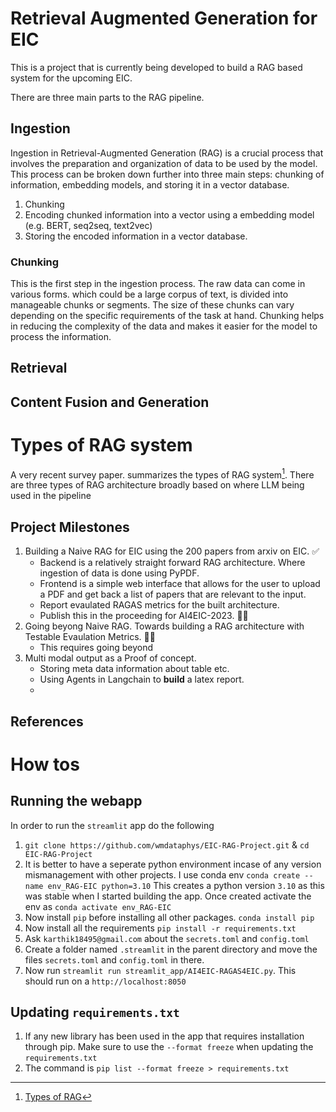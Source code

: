 # Retrieval Augmented Generation for EIC

This is a project that is currently being developed to build a RAG based system for the upcoming EIC. 

There are three main parts to the RAG pipeline. 

## Ingestion 

Ingestion in Retrieval-Augmented Generation (RAG) is a crucial process that involves the preparation and organization of data to be used by the model. This process can be broken down further into three main steps: chunking of information, embedding models, and storing it in a vector database.
1. Chunking
2. Encoding chunked information into a vector using a embedding model (e.g. BERT, seq2seq, text2vec)
3. Storing the encoded information in a vector database.

### Chunking

This is the first step in the ingestion process. The raw data can come in various forms.  which could be a large corpus of text, is divided into manageable chunks or segments. The size of these chunks can vary depending on the specific requirements of the task at hand. Chunking helps in reducing the complexity of the data and makes it easier for the model to process the information.

## Retrieval
## Content Fusion and Generation

# Types of RAG system

A very recent survey paper. summarizes the types of RAG system[^1]. There are three types of RAG architecture broadly based on where LLM being used in the pipeline

## Project Milestones

1. Building a Naive RAG for EIC using the 200 papers from arxiv on EIC. ✅
    * Backend is a relatively straight forward RAG architecture. Where ingestion of data is done using PyPDF.
    * Frontend is a simple web interface that allows for the user to upload a PDF and get back a list of papers that are relevant to the input.
    * Report evaulated RAGAS metrics for the built architecture. 
    * Publish this in the proceeding for AI4EIC-2023. 🧑‍🏭
2. Going beyong Naive RAG. Towards building a RAG architecture with Testable Evaulation Metrics. 🧑‍🏭    
    * This requires going beyond 
3. Multi modal output as a Proof of concept.
    * Storing meta data information about table etc.
    * Using Agents in Langchain to __build__ a latex report. 
    * 

## References

[^1]: [Types of RAG](https://export.arxiv.org/pdf/2312.10997)
[^2]: [RAGAS](https://arxiv.org/pdf/2203.03416.pdf)
[^3]: [LangChain](https://python.langchain.com/docs/get_started/introduction)

# How tos

## Running the webapp

In order to run the `streamlit` app do the following 

1. `git clone https://github.com/wmdataphys/EIC-RAG-Project.git` & `cd EIC-RAG-Project`
2. It is better to have a seperate python environment incase of any version mismanagement with other projects. I use conda env `conda create --name env_RAG-EIC python=3.10` This creates a python version `3.10` as this was stable when I started building the app. Once created activate the env as `conda activate env_RAG-EIC`
3. Now install `pip` before installing all other packages. `conda install pip`
4. Now install all the requirements `pip install -r requirements.txt`
5. Ask `karthik18495@gmail.com` about the `secrets.toml` and `config.toml`
6. Create a folder named `.streamlit` in the parent directory and move the files `secrets.toml` and `config.toml` in there. 
7. Now run `streamlit run streamlit_app/AI4EIC-RAGAS4EIC.py`. This should run on a `http://localhost:8050` 

## Updating `requirements.txt`

1. If any new library has been used in the app that requires installation through pip. Make sure to use the `--format freeze` when updating the `requirements.txt`
2. The command is `pip list --format freeze > requirements.txt`